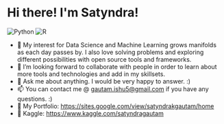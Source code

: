 # Hi there! I'm Satyndra!

![Python](https://img.shields.io/badge/Python-3776AB?style=flat-square&logo=python&logoColor=white)
![R](https://img.shields.io/badge/R-3776AB?style=flat-square&logo=r&logoColor=white)
- 🌱 My interest for Data Science and Machine Learning grows manifolds as each day passes by. I also love solving problems and exploring different possibilities with open source tools and frameworks. 
- 🤔 I’m looking forward to collaborate with people in order to learn about more tools and technologies and add in my skillsets. 
- 💬 Ask me about anything. I would be very happy to answer. :)
- 📫 You can contact me @ gautam.ishu5@gmail.com if you have any questions. :) 
- 🔎 My Portfolio: https://sites.google.com/view/satyndrakgautam/home
- 🔎 Kaggle: https://www.kaggle.com/satyndragautam


